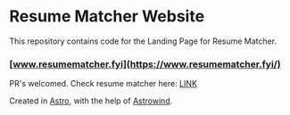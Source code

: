 # Resume Matcher Website

This repository contains code for the Landing Page for Resume Matcher.

### [www.resumematcher.fyi](https://www.resumematcher.fyi/)

PR's welcomed. Check resume matcher here: [LINK](https://github.com/srbhr/Naive-Resume-Matching)

Created in [Astro](https://astro.build), with the help of [Astrowind](https://github.com/onwidget/astrowind).
